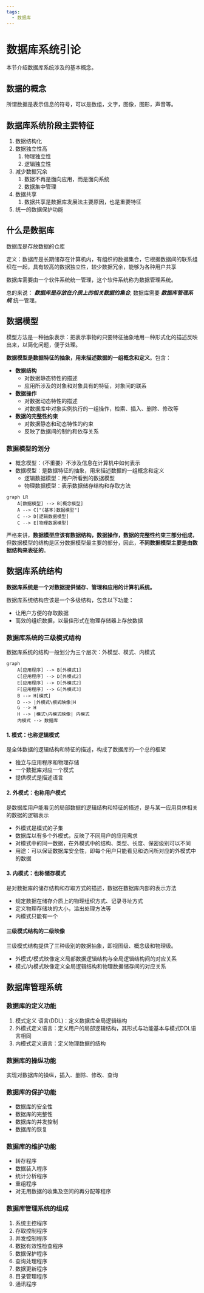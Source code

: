 ```yaml
---
tags:
  - 数据库
---
```


# 数据库系统引论

本节介绍数据库系统涉及的基本概念。

## 数据的概念

所谓数据是表示信息的符号，可以是数组，文字，图像，图形，声音等。

## 数据库系统阶段主要特征

1. 数据结构化
2. 数据独立性高
   1. 物理独立性
   2. 逻辑独立性
3. 减少数据冗余
   1. 数据不再是面向应用，而是面向系统
   2. 数据集中管理
4. 数据共享
   1. 数据共享是数据库发展法主要原因，也是重要特征
5. 统一的数据保护功能

## 什么是数据库

数据库是存放数据的仓库

定义：数据库是长期储存在计算机内，有组织的数据集合，它根据数据间的联系组织在一起，具有较高的数据独立性，较少数据冗余，能够为各种用户共享

数据库需要由一个软件系统统一管理，这个软件系统称为数据管理系统。

总的来说： ***数据库是存放在介质上的相关数据的集合***, 数据库需要 ***数据库管理系统*** 统一管理。

## 数据模型

模型方法是一种抽象表示：把表示事物的只要特征抽象地用一种形式化的描述反映出来，以简化问题，便于处理。

**数据模型是数据特征的抽象，用来描述数据的一组概念和定义**。包含：
* **数据结构**
  * 对数据静态特性的描述
  * 应用所涉及的对象和对象具有的特征，对象间的联系
* **数据操作**
  * 对数据动态特性的描述
  * 对数据库中对象实例执行的一组操作，检索、插入、删除、修改等
* **数据的完整性约束**
  * 对数据静态和动态特性的约束
  * 反映了数据间的制约和依存关系

### 数据模型的划分

* 概念模型：（不重要）不涉及信息在计算机中如何表示
* 数据模型：是数据特征的抽象，用来描述数据的一组概念和定义
  * 逻辑数据模型：用户所看到的数据模型
  * 物理数据模型：表示数据储存结构和存取方法
```mermaid
graph LR
	A[数据模型] --> B[概念模型]
	A --> C["(基本)数据模型"]
	C --> D[逻辑数据模型]
	C --> E[物理数据模型]
```
严格来讲，**数据模型应该有数据结构，数据操作，数据的完整性约束三部分组成**，但数据模型的结构是区分数据模型最主要的部分，因此，**不同数据模型主要是由数据结构来表征的**。

## 数据库系统结构

**数据库系统是一个对数据提供储存、管理和应用的计算机系统。**

数据库系统结构应该是一个多级结构，包含以下功能：
* 让用户方便的存取数据
* 高效的组织数据，以最佳形式在物理存储器上存放数据

### 数据库系统的三级模式结构

数据库系统的结构一般划分为三个层次：外模型、模式、内模式

```mermaid
graph
	A[应用程序] --> B[外模式1]
	C[应用程序] --> D[外模式2]
	E[应用程序] --> D[外模式2]
	F[应用程序] --> G[外模式3]
	B --> H[模式]
	D --> |外模式\模式映像|H
	G --> H
	H --> |模式\内模式映像| 内模式
	内模式 --> 数据库
```

#### 1. 模式：也称逻辑模式

是全体数据的逻辑结构和特征的描述，构成了数据库的一个总的框架
* 独立与应用程序和物理存储
* 一个数据库对应一个模式
* 提供模式是描述语言

#### 2. 外模式：也称用户模式

是数据库用户能看见的局部数据的逻辑结构和特征的描述，是与某一应用具体相关的数据的逻辑表示
* 外模式是模式的子集
* 数据库以有多个外模式，反映了不同用户的应用需求
* 对模式中的同一数据，在外模式中的结构、类型、长度、保密级别可以不同
* 用途：可以保证数据库安全性，即每个用户只能看见和访问所对应的外模式中的数据

#### 3. 内模式：也称储存模式

是对数据库的储存结构和存取方式的描述，数据在数据库内部的表示方法
* 规定数据在储存介质上的物理组织方式、记录寻址方式
* 定义物理存储块的大小，溢出处理方法等
* 内模式只能有一个

#### 三级模式结构的二级映像

三级模式结构提供了三种级别的数据抽象，即视图级、概念级和物理级。
* 外模式/模式映像定义局部数据逻辑结构与全局逻辑结构间的对应关系
* 模式/内模式映像定义全局逻辑结构和物理数据储存间的对应关系

## 数据库管理系统

### 数据库的定义功能

1. 模式定义 语言(DDL)：定义数据库全局逻辑结构
2. 外模式定义语言：定义用户的局部逻辑结构，其形式与功能基本与模式DDL语言相同
3. 内模式定义语言：定义物理数据的结构

### 数据库的操纵功能

实现对数据库的操纵，插入、删除、修改、查询

### 数据库的保护功能

* 数据库的安全性
* 数据库的完整性
* 数据库的并发控制
* 数据库的恢复

### 数据库的维护功能

* 转存程序
* 数据装入程序
* 统计分析程序
* 重组程序
* 对无用数据的收集及空间的再分配等程序

### 数据库管理系统的组成

1. 系统主控程序
2. 存取控制程序
3. 并发控制程序
4. 数据有效性检查程序
5. 数据保护程序
6. 查询处理程序
7. 数据更新程序
8. 目录管理程序
9. 通讯程序
